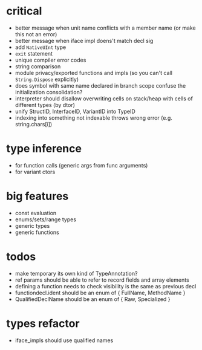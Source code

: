 # critical

* better message when unit name conflicts with a member name (or make this not an error)
* better message when iface impl doens't match decl sig
* add `NativeUInt` type
* `exit` statement
* unique compiler error codes
* string comparison
* module privacy/exported functions and impls (so you can't call `String.Dispose` explicitly)
* does symbol with same name declared in branch scope confuse the initialization consolidation?
* interpreter should disallow overwriting cells on stack/heap with cells of different types (by dtor)
* unify StructID, InterfaceID, VariantID into TypeID
* indexing into something not indexable throws wrong error (e.g. string.chars[i])

# type inference
* for function calls (generic args from func arguments)
* for variant ctors

# big features

* const evaluation
* enums/sets/range types
* generic types
* generic functions

# todos

* make temporary its own kind of TypeAnnotation?
* ref params should be able to refer to record fields and array elements
* defining a function needs to check visibility is the same as previous decl
* functiondecl.ident should be an enum of { FullName, MethodName }
* QualifiedDeclName should be an enum of { Raw, Specialized }

# types refactor

* iface_impls should use qualified names